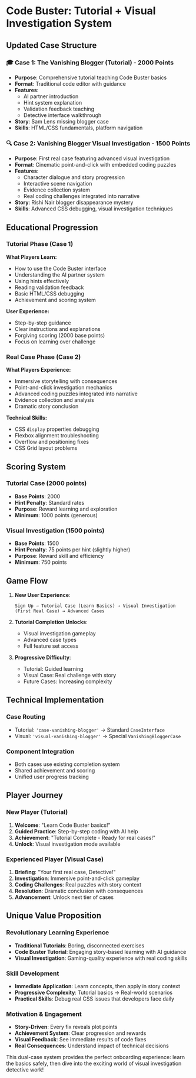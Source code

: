 # Code Buster: Tutorial + Visual Investigation System

## Updated Case Structure

### 🎓 **Case 1: The Vanishing Blogger (Tutorial) - 2000 Points**
- **Purpose**: Comprehensive tutorial teaching Code Buster basics
- **Format**: Traditional code editor with guidance
- **Features**: 
  - AI partner introduction
  - Hint system explanation
  - Validation feedback teaching
  - Detective interface walkthrough
- **Story**: Sam Lens missing blogger case
- **Skills**: HTML/CSS fundamentals, platform navigation

### 🔍 **Case 2: Vanishing Blogger Visual Investigation - 1500 Points**
- **Purpose**: First real case featuring advanced visual investigation
- **Format**: Cinematic point-and-click with embedded coding puzzles
- **Features**:
  - Character dialogue and story progression
  - Interactive scene navigation
  - Evidence collection system
  - Real coding challenges integrated into narrative
- **Story**: Rishi Nair blogger disappearance mystery
- **Skills**: Advanced CSS debugging, visual investigation techniques

## Educational Progression

### Tutorial Phase (Case 1)
**What Players Learn:**
- How to use the Code Buster interface
- Understanding the AI partner system
- Using hints effectively
- Reading validation feedback
- Basic HTML/CSS debugging
- Achievement and scoring system

**User Experience:**
- Step-by-step guidance
- Clear instructions and explanations
- Forgiving scoring (2000 base points)
- Focus on learning over challenge

### Real Case Phase (Case 2)
**What Players Experience:**
- Immersive storytelling with consequences
- Point-and-click investigation mechanics
- Advanced coding puzzles integrated into narrative
- Evidence collection and analysis
- Dramatic story conclusion

**Technical Skills:**
- CSS `display` properties debugging
- Flexbox alignment troubleshooting
- Overflow and positioning fixes
- CSS Grid layout problems

## Scoring System

### Tutorial Case (2000 points)
- **Base Points**: 2000
- **Hint Penalty**: Standard rates
- **Purpose**: Reward learning and exploration
- **Minimum**: 1000 points (generous)

### Visual Investigation (1500 points)
- **Base Points**: 1500
- **Hint Penalty**: 75 points per hint (slightly higher)
- **Purpose**: Reward skill and efficiency
- **Minimum**: 750 points

## Game Flow

1. **New User Experience**:
   ```
   Sign Up → Tutorial Case (Learn Basics) → Visual Investigation (First Real Case) → Advanced Cases
   ```

2. **Tutorial Completion Unlocks**:
   - Visual investigation gameplay
   - Advanced case types
   - Full feature set access

3. **Progressive Difficulty**:
   - Tutorial: Guided learning
   - Visual Case: Real challenge with story
   - Future Cases: Increasing complexity

## Technical Implementation

### Case Routing
- Tutorial: `'case-vanishing-blogger'` → Standard `CaseInterface`
- Visual: `'visual-vanishing-blogger'` → Special `VanishingBloggerCase`

### Component Integration
- Both cases use existing completion system
- Shared achievement and scoring
- Unified user progress tracking

## Player Journey

### New Player (Tutorial)
1. **Welcome**: "Learn Code Buster basics!"
2. **Guided Practice**: Step-by-step coding with AI help
3. **Achievement**: "Tutorial Complete - Ready for real cases!"
4. **Unlock**: Visual investigation mode available

### Experienced Player (Visual Case)
1. **Briefing**: "Your first real case, Detective!"
2. **Investigation**: Immersive point-and-click gameplay
3. **Coding Challenges**: Real puzzles with story context
4. **Resolution**: Dramatic conclusion with consequences
5. **Advancement**: Unlock next tier of cases

## Unique Value Proposition

### Revolutionary Learning Experience
- **Traditional Tutorials**: Boring, disconnected exercises
- **Code Buster Tutorial**: Engaging story-based learning with AI guidance
- **Visual Investigation**: Gaming-quality experience with real coding skills

### Skill Development
- **Immediate Application**: Learn concepts, then apply in story context
- **Progressive Complexity**: Tutorial basics → Real-world scenarios
- **Practical Skills**: Debug real CSS issues that developers face daily

### Motivation & Engagement
- **Story-Driven**: Every fix reveals plot points
- **Achievement System**: Clear progression and rewards
- **Visual Feedback**: See immediate results of code fixes
- **Real Consequences**: Understand impact of technical decisions

This dual-case system provides the perfect onboarding experience: learn the basics safely, then dive into the exciting world of visual investigation detective work!
